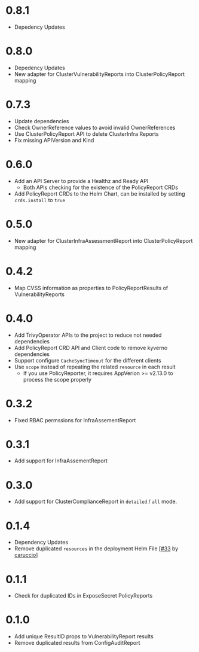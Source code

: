 # 0.8.1

* Depedency Updates

# 0.8.0

* Depedency Updates
* New adapter for ClusterVulnerabilityReports into ClusterPolicyReport mapping 

# 0.7.3

* Update dependencies
* Check OwnerReference values to avoid invalid OwnerReferences
* Use ClusterPolicyReport API to delete ClusterInfra Reports
* Fix missing APIVersion and Kind

# 0.6.0

* Add an API Server to provide a Healthz and Ready API
    * Both APIs checking for the existence of the PolicyReport CRDs
* Add PolicyReport CRDs to the Helm Chart, can be installed by setting `crds.install` to `true`

# 0.5.0

* New adapter for ClusterInfraAssessmentReport into ClusterPolicyReport mapping


# 0.4.2

* Map CVSS information as properties to PolicyReportResults of VulnerabilityReports

# 0.4.0

* Add TrivyOperator APIs to the project to reduce not needed dependencies
* Add PolicyReport CRD API and Client code to remove kyverno dependencies
* Support configure `CacheSyncTimeout` for the different clients
* Use `scope` instead of repeating the related `resource` in each result
    * If you use PolicyReporter, it requires AppVerion >= v2.13.0 to process the scope properly

# 0.3.2

* Fixed RBAC permssions for InfraAssementReport

# 0.3.1

* Add support for InfraAssementReport

# 0.3.0

* Add support for ClusterComplianceReport in `detailed` / `all` mode.

# 0.1.4

* Dependency Updates
* Remove duplicated `resources` in the deployment Helm File [[#33](https://github.com/fjogeleit/trivy-operator-polr-adapter/pull/33) by [caruccio](https://github.com/caruccio)]

# 0.1.1

* Check for duplicated IDs in ExposeSecret PolicyReports

# 0.1.0

* Add unique ResultID props to VulnerabilityReport results
* Remove duplicated results from ConfigAuditReport